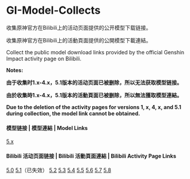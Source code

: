 # GI-Model-Collects

收集原神官方在Bilibili上的活动页面提供的公开模型下载链接。

收集原神官方在Bilibili上的活動頁面提供的公開模型下載連結。

Collect the public model download links provided by the official Genshin Impact activity page on Bilibili.



**Notes:**

**由于收集时1.x-4.x，5.1版本的活动页面已被删除，所以无法获取模型链接。**

**由於收集時1.x-4.x，5.1版本的活動頁面已被删除，所以無法獲取模型連結。**

**Due to the deletion of the activity pages for versions 1, x, 4, x, and 5.1 during collection, the model link cannot be obtained.**



#### 模型链接 | 模型連結 | Model Links

[5.x](/Links/5.x.md)



#### Bilibili 活动页面链接 | Bilibili 活動頁面連結 | Bilibili Activity Page Links

[5.0](https://www.bilibili.com/blackboard/era/7eX5dopGNqU68rKB.html)
[5.1](https://www.bilibili.com/blackboard/dynamic/93629)（已失效）
[5.2](https://www.bilibili.com/blackboard/era/8SIYpmwBSRAnHLqi.html)
[5.3](https://www.bilibili.com/blackboard/era/6WU8pjHx2fWQKHMp.html)
[5.4](https://www.bilibili.com/blackboard/era/NAV1use70VbtmpGm.html)
[5.5](https://www.bilibili.com/blackboard/era/8LW2lXMlJ7LhJS4D.html)
[5.6](https://www.bilibili.com/blackboard/era/bxK0nL8w9KhD42HV.html)
[5.7](https://www.bilibili.com/blackboard/era/qg76J6avc7TVPPOA.html)
[5.8](https://www.bilibili.com/blackboard/era/8uQYEO1clVVFBfPc.html)

